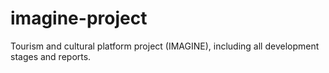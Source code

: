 # imagine-project
Tourism and cultural platform project (IMAGINE), including all development stages and reports.
